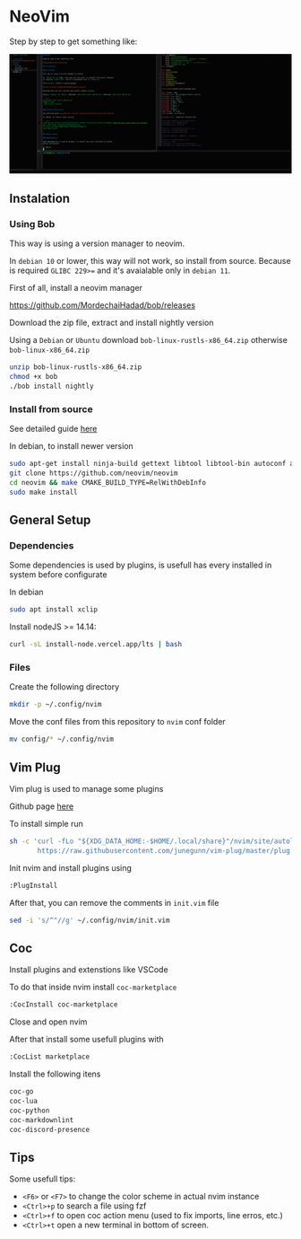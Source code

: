 # NeoVim

Step by step to get something like:

![neovim](/assets/nvim.png)

## Instalation

### Using Bob

This way is using a version manager to neovim.

In `debian 10` or lower, this way will not work, so install from source. Because
is required `GLIBC 229>=` and it's avaialable only in `debian 11`.

First of all, install a neovim manager

<https://github.com/MordechaiHadad/bob/releases>

Download the zip file, extract and install nightly version

Using a `Debian` or `Ubuntu` download `bob-linux-rustls-x86_64.zip` otherwise `bob-linux-x86_64.zip`

```bash
unzip bob-linux-rustls-x86_64.zip
chmod +x bob
./bob install nightly
```

### Install from source

See detailed guide [here](https://github.com/neovim/neovim/wiki/Building-Neovim)

In debian, to install newer version

```bash
sudo apt-get install ninja-build gettext libtool libtool-bin autoconf automake cmake g++ pkg-config unzip curl doxygen
git clone https://github.com/neovim/neovim
cd neovim && make CMAKE_BUILD_TYPE=RelWithDebInfo
sudo make install
```

## General Setup

### Dependencies

Some dependencies is used by plugins, is usefull has every installed in system
before configurate

In debian

```bash
sudo apt install xclip
```

Install nodeJS >= 14.14:

```bash
curl -sL install-node.vercel.app/lts | bash
```

### Files

Create the following directory

```bash
mkdir -p ~/.config/nvim
```

Move the conf files from this repository to `nvim` conf folder

```bash
mv config/* ~/.config/nvim
```

## Vim Plug

Vim plug is used to manage some plugins

Github page [here](https://github.com/junegunn/vim-plug)

To install simple run

```bash
sh -c 'curl -fLo "${XDG_DATA_HOME:-$HOME/.local/share}"/nvim/site/autoload/plug.vim --create-dirs \
       https://raw.githubusercontent.com/junegunn/vim-plug/master/plug.vim'
```

Init nvim and install plugins using

```bash
:PlugInstall
```

After that, you can remove the comments in `init.vim` file

```bash
sed -i 's/^"//g' ~/.config/nvim/init.vim
```

## Coc

Install plugins and extenstions like VSCode

To do that inside nvim install `coc-marketplace`

```bash
:CocInstall coc-marketplace
```

Close and open nvim

After that install some usefull plugins with

```bash
:CocList marketplace
```

Install the following itens

```bash
coc-go
coc-lua
coc-python
coc-markdownlint
coc-discord-presence
```

## Tips

Some usefull tips:

- `<F6>` or `<F7>` to change the color scheme in actual nvim instance
- `<Ctrl>+p` to search a file using fzf
- `<Ctrl>+f` to open coc action menu (used to fix imports, line erros, etc.)
- `<Ctrl>+t` open a new terminal in bottom of screen.

